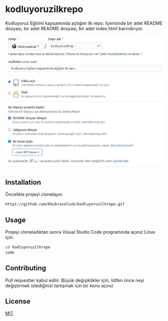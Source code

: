 # kodluyoruzilkrepo
Kodluyoruz Eğitimi kapsamında açtığım ilk repo. İçerisinde bir adet README dosyası, bir adet README dosyası, bir adet index.html barındırıyor.

![](https://github.com/Kkubraselcuk/kodluyoruzilkrepo/blob/main/repo.jpg)

## Installation
Öncelikle projeyi clonelayın. 
```bash
https://github.com/Kkubraselcuk/kodluyoruzilkrepo.git
```
## Usage
Projeyi cloneladıktan sonra Visual Studio Code programında açınız
Linux için:
```bash
cd kodluyoruzilkrepo
code
```
## Contributing
Pull requestler kabul edilir. Büyük değişiklikler için, lütfen önce neyi değiştirmek istediğinizi tartışmak için bir konu açınız

## License
[MIT](https://choosealicense.com/licenses/mit/)
